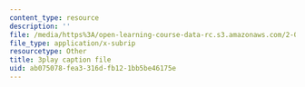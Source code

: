 ```yaml
---
content_type: resource
description: ''
file: /media/https%3A/open-learning-course-data-rc.s3.amazonaws.com/2-003sc-engineering-dynamics-fall-2011/ab075078fea3316dfb121bb5be46175e_f1pxiNDTyHc.srt
file_type: application/x-subrip
resourcetype: Other
title: 3play caption file
uid: ab075078-fea3-316d-fb12-1bb5be46175e
---
```

